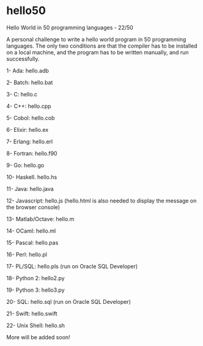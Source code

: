 # hello50
Hello World in 50 programming languages - 22/50

A personal challenge to write a hello world program in 50 programming languages. The only two conditions are that the compiler has to be installed on a local machine, and the program has to be written manually, and run successfully.

1- Ada: hello.adb

2- Batch: hello.bat

3- C: hello.c

4- C++: hello.cpp

5- Cobol: hello.cob

6- Elixir: hello.ex

7- Erlang: hello.erl

8- Fortran: hello.f90

9- Go: hello.go

10- Haskell. hello.hs

11- Java: hello.java

12- Javascript: hello.js (hello.html is also needed to display the message on the browser console)

13- Matlab/Octave: hello.m

14- OCaml: hello.ml

15- Pascal: hello.pas

16- Perl: hello.pl

17- PL/SQL: hello.pls (run on Oracle SQL Developer)

18- Python 2: hello2.py

19- Python 3: hello3.py

20- SQL: hello.sql (run on Oracle SQL Developer)

21- Swift: hello.swift

22- Unix Shell: hello.sh

More will be added soon!
